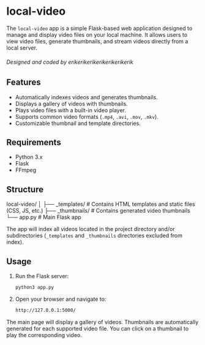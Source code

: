 # local-video

The `local-video` app is a simple Flask-based web application designed to manage and display video files on your local machine. It allows users to view video files, generate thumbnails, and stream videos directly from a local server.

###### Designed and coded by erikerikerikerikerikerikerik

## Features

- Automatically indexes videos and generates thumbnails.
- Displays a gallery of videos with thumbnails.
- Plays video files with a built-in video player.
- Supports common video formats (`.mp4`, `.avi`, `.mov`, `.mkv`).
- Customizable thumbnail and template directories.

## Requirements

- Python 3.x
- Flask
- FFmpeg

## Structure

local-video/
│
├── _templates/            # Contains HTML templates and static files (CSS, JS, etc.)
├── _thumbnails/           # Contains generated video thumbnails
└── app.py                 # Main Flask app

The app will index all videos located in the project directory and/or subdirectories (`_templates` and `_thumbnails` directories excluded from index).

## Usage

1. Run the Flask server:

    ```bash
    python3 app.py
    ```

2. Open your browser and navigate to:

    ```bash
    http://127.0.0.1:5000/
    ```

The main page will display a gallery of videos. Thumbnails are automatically
generated for each supported video file. You can click on a thumbnail to play the corresponding video.
